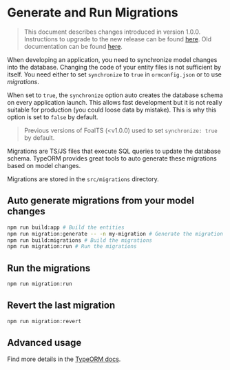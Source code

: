 # Generate and Run Migrations

> This document describes changes introduced in version 1.0.0. Instructions to upgrade to the new release can be found [here](https://github.com/FoalTS/foal/releases/tag/v1.0.0). Old documentation can be found [here]().

When developing an application, you need to synchronize model changes into the database. Changing the code of your entity files is not sufficient by itself. You need either to set `synchronize` to `true` in `ormconfig.json` or to use *migrations*.

When set to `true`, the `synchronize` option auto creates the database schema on every application launch. This allows fast development but it is not really suitable for production (you could loose data by mistake). This is why this option is set to `false` by default.

> Previous versions of FoalTS (<v1.0.0) used to set `synchronize: true` by default.

Migrations are TS/JS files that execute SQL queries to update the database schema. TypeORM provides great tools to auto generate these migrations based on model changes.

Migrations are stored in the `src/migrations` directory.

## Auto generate migrations from your model changes

```sh
npm run build:app # Build the entities
npm run migration:generate -- -n my-migration # Generate the migration
npm run build:migrations # Build the migrations
npm run migration:run # Run the migrations
```

## Run the migrations

```sh
npm run migration:run
```

## Revert the last migration

```sh
npm run migration:revert
```

## Advanced usage

Find more details in the [TypeORM docs](http://typeorm.io/#/migrations).